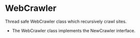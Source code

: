 # WebCrawler
Thread safe WebCrawler class which recursively crawl sites.
* The WebCrawler class implements the NewCrawler interface.